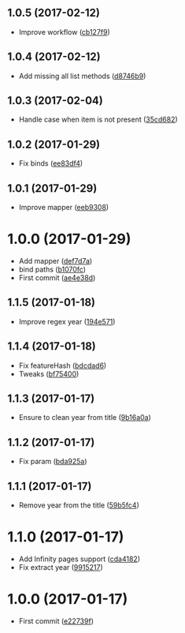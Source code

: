 <a name="1.0.5"></a>
## 1.0.5 (2017-02-12)

* Improve workflow ([cb127f9](https://github.com/kikobeats/telstarsurf-api/commit/cb127f9))



<a name="1.0.4"></a>
## 1.0.4 (2017-02-12)

* Add missing all list methods ([d8746b9](https://github.com/kikobeats/telstarsurf-api/commit/d8746b9))



<a name="1.0.3"></a>
## 1.0.3 (2017-02-04)

* Handle case when item is not present ([35cd682](https://github.com/kikobeats/telstarsurf-api/commit/35cd682))



<a name="1.0.2"></a>
## 1.0.2 (2017-01-29)

* Fix binds ([ee83df4](https://github.com/kikobeats/telstarsurf-api/commit/ee83df4))



<a name="1.0.1"></a>
## 1.0.1 (2017-01-29)

* Improve mapper ([eeb9308](https://github.com/kikobeats/telstarsurf-api/commit/eeb9308))



<a name="1.0.0"></a>
# 1.0.0 (2017-01-29)

* Add mapper ([def7d7a](https://github.com/kikobeats/telstarsurf-api/commit/def7d7a))
* bind paths ([b1070fc](https://github.com/kikobeats/telstarsurf-api/commit/b1070fc))
* First commit ([ae4e38d](https://github.com/kikobeats/telstarsurf-api/commit/ae4e38d))



<a name="1.1.5"></a>
## 1.1.5 (2017-01-18)

* Improve regex year ([194e571](https://github.com/kikobeats/telstarsurf-api/commit/194e571))



<a name="1.1.4"></a>
## 1.1.4 (2017-01-18)

* Fix featureHash ([bdcdad6](https://github.com/kikobeats/telstarsurf-api/commit/bdcdad6))
* Tweaks ([bf75400](https://github.com/kikobeats/telstarsurf-api/commit/bf75400))



<a name="1.1.3"></a>
## 1.1.3 (2017-01-17)

* Ensure to clean year from title ([9b16a0a](https://github.com/kikobeats/telstarsurf-api/commit/9b16a0a))



<a name="1.1.2"></a>
## 1.1.2 (2017-01-17)

* Fix param ([bda925a](https://github.com/kikobeats/telstarsurf-api/commit/bda925a))



<a name="1.1.1"></a>
## 1.1.1 (2017-01-17)

* Remove year from the title ([59b5fc4](https://github.com/kikobeats/telstarsurf-api/commit/59b5fc4))



<a name="1.1.0"></a>
# 1.1.0 (2017-01-17)

* Add Infinity pages support ([cda4182](https://github.com/kikobeats/telstarsurf-api/commit/cda4182))
* Fix extract year ([9915217](https://github.com/kikobeats/telstarsurf-api/commit/9915217))



<a name="1.0.0"></a>
# 1.0.0 (2017-01-17)

* First commit ([e22739f](https://github.com/kikobeats/telstarsurf-api/commit/e22739f))



